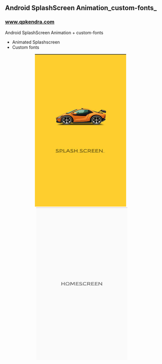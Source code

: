 ## Android SplashScreen Animation_custom-fonts_

### www.qpkendra.com  ###

Android SplashScreen Animation + custom-fonts 

  - Animated Splashscreen
  - Custom fonts
 


<p align="center">
  <img src="https://github.com/qpkendra/Android-Splashscreen-Java/blob/master/img1.jpeg" width="300"  height="500" title="SplashScreen Activity 1 | Qpkendra.com">
  &nbsp;
  <img src="https://github.com/qpkendra/Android-Splashscreen-Java/blob/master/img2.jpeg" width="300" height="500" alt="SplashScreen  Activity 2 | Qpkendra.com">
</p>
